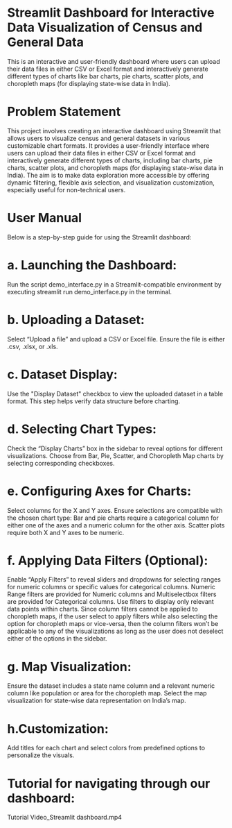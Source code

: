 # Streamlit Dashboard for Interactive Data Visualization of Census and General Data
This is an interactive and user-friendly dashboard where users can upload their data files in either CSV or Excel format and interactively generate different types of charts like bar charts, pie charts, scatter plots, and choropleth maps (for displaying state-wise data in India).

# Problem  Statement

This project involves creating an interactive dashboard using Streamlit that allows users to visualize census and general datasets in various customizable chart formats. It provides a user-friendly interface where users can upload their data files in either CSV or Excel format and interactively generate different types of charts, including bar charts, pie charts, scatter plots, and choropleth maps (for displaying state-wise data in India). The aim is to make data exploration more accessible by offering dynamic filtering, flexible axis selection, and visualization customization, especially useful for non-technical users.



# User Manual

Below is a step-by-step guide for using the Streamlit dashboard:

  # a. Launching the Dashboard: 
  Run the script demo_interface.py in a Streamlit-compatible environment by executing streamlit run demo_interface.py in the terminal. 
  
  # b. Uploading a Dataset:  
  Select “Upload a file” and upload a CSV or Excel file. Ensure the file is either .csv, .xlsx, or .xls.
    
  # c. Dataset Display:
  Use the "Display Dataset" checkbox to view the uploaded dataset in a table format. This step 	helps verify data structure before charting.
  
  
  # d. Selecting Chart Types: 
  Check the “Display Charts” box in the sidebar to reveal options for different visualizations. 
  Choose from Bar, Pie, Scatter, and Choropleth Map charts by selecting corresponding checkboxes.

  
  # e. Configuring Axes for Charts: 
  Select columns for the X and Y axes. Ensure selections are compatible with the chosen chart type:
  Bar and pie charts require a categorical column for either one of the axes and a  numeric column for the other axis.
  Scatter plots require both X and Y axes to be numeric.
  
  
  # f. Applying Data Filters (Optional): 
  Enable “Apply Filters” to reveal sliders and dropdowns for selecting ranges for numeric columns or specific values for categorical columns.
  Numeric Range filters are provided for Numeric columns and Multiselectbox filters are provided for Categorical columns.
  Use filters to display only relevant data points within charts.
  Since column filters cannot be applied to choropleth maps, if the user select to apply filters while also selecting the option for choropleth maps or vice-versa, then the column filters won’t be applicable to any of the visualizations as long as the user does not deselect either of the options in the sidebar.  
  
  
  # g. Map Visualization:
  Ensure the dataset includes a state name column and a relevant numeric column like population or area for the choropleth map.
  Select the map visualization for state-wise data representation on India’s map.
  
  # h.Customization:
  
  Add titles for each chart and select colors from predefined options to personalize the visuals.
  
# Tutorial for navigating through our dashboard: 

Tutorial Video_Streamlit dashboard.mp4


